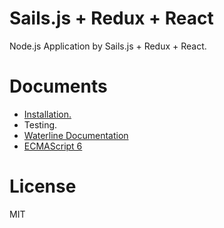 # Sails.js + Redux + React
Node.js Application by Sails.js + Redux + React.

# Documents 

- [Installation.](https://saveto.co/note/5735e7294b5cbaaf5b649857)
- Testing.
- [Waterline Documentation](https://github.com/balderdashy/waterline-docs)
- [ECMAScript 6](https://github.com/lukehoban/es6features)

# License
MIT